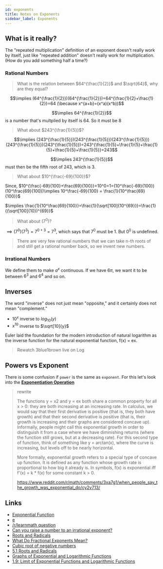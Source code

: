 ```yaml
---
id: exponents
title: Notes on Exponents
sidebar_label: Exponents
---
```


## What is it really?

The "repeated multiplication" definition of an exponent doesn't really work by itself, just like "repeated addition" doesn't really work for multiplication. (How do you add something half a time?)

### Rational Numbers

> What is the relation between $64^{\frac{1}{2}}$ and $\sqrt{64}$, why are they equal?

$$\implies (64^{\frac{1}{2}})(64^{\frac{1}{2}})=64^{\frac{1}{2}+\frac{1}{2}}=64 (\because x^{a+b}=(x^a)(x^b))$$

$$\implies 64^{\frac{1}{2}}$$ is a number that's multplied by itself is 64. So it must be $8$

> What about $243^{\frac{1}{5}}$?

$$\implies (243^{\frac{1}{5}})(243^{\frac{1}{5}})(243^{\frac{1}{5}})(243^{\frac{1}{5}})(243^{\frac{1}{5}})=243^{\frac{1}{5}+\frac{1}{5}+\frac{1}{5}+\frac{1}{5}+\frac{1}{5}}=243$$

$$\implies 243^{\frac{1}{5}}$$ must then be the fifth root of 243, which is 3.

> What about $10^{\frac{-69}{100}}$?

Since, $10^{\frac{-69}{100}+\frac{69}{100}}=10^0=1=(10^\frac{-69}{100})(10^\frac{69}{100})\implies 10^\frac{-69}{100} = \frac{1}{10^\frac{69}{100}}$

$\implies \frac{1}{10^\frac{69}{100}}=\frac{1}{\sqrt[100]{10^{69}}}=\frac{1}{(\sqrt[100]{10})^{69}}$

> What about $(7^0)$?

$\implies (7^0)(7^3)=7^{0+3}=7^3$, which says that $7^0$ must be 1. But $0^0$ is undefined.

> There are very few rational numbers that we can take n-th roots of and still get a rational number back, so we invent new numbers.

### Irrational Numbers

We define them to make $a^x$ continuous. If we have $6\pi$, we want it to be between $6^3$ and $6^4$ and so on.

## Inverses

The word "inverse" does not just mean "opposite," and it certainly does not mean "complement."

- $10^x$ inverse to $log_{10}(y)$
- $x^{10}$ inverse to $\sqrt[10]{y}$

Euler laid the foundation for the modern introduction of natural logarithm as the inverse function for the natural exponential function, f(x) = ex.

> Rewatch 3blue1brown live on Log

## Powers vs Exponent

There is some confusion if `power` is the same as `exponent`. For this let's look into the [**Exponentiation Operation**](https://en.wikipedia.org/wiki/Exponentiation)

> rewrite
>
> The functions y = x2 and y = ex both share a common property for all x > 0: they are both increasing at an increasing rate. In calculus, we would say that their first derivative is positive (that is, they both have growth) and that their second derivative is positive (that is, their growth is increasing and their graphs are considered concave up). Informally, people might call this exponential growth in order to distinguish it from a case where we have diminishing returns (where the function still grows, but at a decreasing rate). For this second type of function, think of something like y = arctan(x), where the curve is increasing, but levels off to be nearly horizontal.
>
> More formally, exponential growth refers to a special type of concave up function. It is defined as any function whose growth rate is proportional to how big it already is. In symbols, f(x) is exponential iff f'(x) = k \* f(x) for some constant k > 0.
>
> https://www.reddit.com/r/math/comments/3xa7g1/when_people_say_the_growth_was_exponential_do/cy2v713/

## Links

- [Exponential Function](https://en.wikipedia.org/wiki/Exponential_function)
- [e](<https://en.wikipedia.org/wiki/E_(mathematical_constant)>)
- [/r/learnmath question](https://www.reddit.com/r/learnmath/comments/6sa837/ive_never_really_questioned_exponents_until_now/)
- [Can you raise a number to an irrational exponent?](https://math.stackexchange.com/questions/55068/can-you-raise-a-number-to-an-irrational-exponent)
- [Roots and Radicals](https://saylordotorg.github.io/text_intermediate-algebra/s08-01-roots-and-radicals.html)
- [What Do Fractional Exponents Mean?](https://medium.com/i-math/what-do-fractional-exponents-mean-1bb9bd2fa9a8)
- [Cubic root of negative numbers](https://math.stackexchange.com/questions/25528/cubic-root-of-negative-numbers)
- [5.1 Roots and Radicals](https://saylordotorg.github.io/text_intermediate-algebra/s08-01-roots-and-radicals.html)
- [Graphs of Exponential and Logarithmic Functions](https://courses.lumenlearning.com/boundless-algebra/chapter/graphs-of-exponential-and-logarithmic-functions/)
- [1.9: Limit of Exponential Functions and Logarithmic Functions](https://math.libretexts.org/Courses/Mount_Royal_University/MATH_1200%3A_Calculus_for_Scientists_I/1%3A_Limit__and_Continuity_of_Functions/1.9%3A_Limit_of_Exponential_Functions_and_Logarithmic_Functions#Limit_laws)
